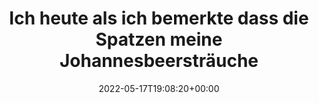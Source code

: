 ---
retweeted: false
source: <a href="https://mobile.twitter.com" rel="nofollow">Twitter Web App</a>
entities:
  user_mentions: []
  urls: []
  symbols: []
  media:
  - expanded_url: https://twitter.com/bascht/status/1526640780554735617/photo/1
    indices:
    - '168'
    - '191'
    url: https://t.co/4WjTHOr8fX
    media_url: http://pbs.twimg.com/media/FS-3Xy6WIAM4x_s.png
    id_str: '1526640418133254147'
    id: '1526640418133254147'
    media_url_https: https://pbs.twimg.com/media/FS-3Xy6WIAM4x_s.png
    sizes:
      medium:
        w: '1200'
        h: '675'
        resize: fit
      large:
        w: '2000'
        h: '1125'
        resize: fit
      thumb:
        w: '150'
        h: '150'
        resize: crop
      small:
        w: '680'
        h: '383'
        resize: fit
    type: photo
    display_url: pic.twitter.com/4WjTHOr8fX
  hashtags: []
display_text_range:
- '0'
- '191'
favorite_count: '6'
id_str: '1526640780554735617'
truncated: false
retweet_count: '1'
id: '1526640780554735617'
possibly_sensitive: false
created_at: Tue May 17 19:08:20 +0000 2022
favorited: false
full_text: |-
  Ich heute als ich bemerkte dass die Spatzen meine Johannesbeersträuche entdeckt haben.

  …

  Die Spatzen wenn sie morgen bemerken dass ich ein Netz drüber geworfen habe.
lang: de
extended_entities:
  media:
  - expanded_url: https://twitter.com/bascht/status/1526640780554735617/photo/1
    indices:
    - '168'
    - '191'
    url: https://t.co/4WjTHOr8fX
    media_url: http://pbs.twimg.com/media/FS-3Xy6WIAM4x_s.png
    id_str: '1526640418133254147'
    id: '1526640418133254147'
    media_url_https: https://pbs.twimg.com/media/FS-3Xy6WIAM4x_s.png
    sizes:
      medium:
        w: '1200'
        h: '675'
        resize: fit
      large:
        w: '2000'
        h: '1125'
        resize: fit
      thumb:
        w: '150'
        h: '150'
        resize: crop
      small:
        w: '680'
        h: '383'
        resize: fit
    type: photo
    display_url: pic.twitter.com/4WjTHOr8fX
  - expanded_url: https://twitter.com/bascht/status/1526640780554735617/photo/1
    indices:
    - '168'
    - '191'
    url: https://t.co/4WjTHOr8fX
    media_url: http://pbs.twimg.com/media/FS-3ZFeX0AEZcPS.jpg
    id_str: '1526640440296067073'
    id: '1526640440296067073'
    media_url_https: https://pbs.twimg.com/media/FS-3ZFeX0AEZcPS.jpg
    sizes:
      medium:
        w: '1200'
        h: '675'
        resize: fit
      large:
        w: '2000'
        h: '1125'
        resize: fit
      small:
        w: '680'
        h: '383'
        resize: fit
      thumb:
        w: '150'
        h: '150'
        resize: crop
    type: photo
    display_url: pic.twitter.com/4WjTHOr8fX
tags:
- pesos/twitter
date: '2022-05-17T19:08:20+00:00'
src: https://twitter.com/bascht/status/1526640780554735617
original_url: https://twitter.com/bascht/status/1526640780554735617
type: twitter_tweet
media_url: https://img.bascht.com/twitter/pbs.twimg.com/media/FS-3Xy6WIAM4x_s.png
text: |-
  Ich heute als ich bemerkte dass die Spatzen meine Johannesbeersträuche entdeckt haben.

  …

  Die Spatzen wenn sie morgen bemerken dass ich ein Netz drüber geworfen habe.
title: 'Ich heute als ich bemerkte dass die Spatzen meine Johannesbeersträuche '

---